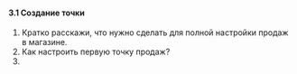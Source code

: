 
#### 3.1 Создание точки
1. Кратко расскажи, что нужно сделать для полной настройки продаж в магазине.
2. Как настроить первую точку продаж?
3. 